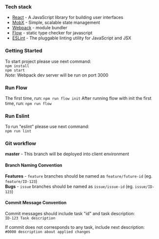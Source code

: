### Tech stack

* [React](https://facebook.github.io/react/) - A JavaScript library for building user interfaces
* [MobX](https://mobx.js.org/) - Simple, scalable state management
* [Webpack](https://webpack.js.org/) - module bundler
* [Flow](https://flow.org/) - static type checker for javascript
* [ESLint](https://eslint.org/) - The pluggable linting utility for JavaScript and JSX

### Getting Started

To start project please use next command:  
`npm install`  
`npm start`  
*Note:* Webpack dev server will be run on port 3000

###  Run Flow

The first time, run: `npm run flow init`
After running flow with init the first time, run: `npm run flow`

###  Run Eslint
To run "eslint" please use next command:  
`npm run lint`

### Git workflow

**master** - This branch will be deployed into client environment

#### Branch Naming Convention

**Features** - `feature` branches should be named as `feature/future-id` (eg. `feature/ID-123`)  
**Bugs** - `issue` branches should be named as `issue/issue-id` (eg. `issue/ID-123`)

#### Commit Message Convention

Commit messages should include task "id" and task description:  
`ID-123 Task description`

If commit does not corresponds to any task, include next description:  
`#0000 description about applied changes`
